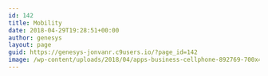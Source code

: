 ```yaml
---
id: 142
title: Mobility
date: 2018-04-29T19:28:51+00:00
author: genesys
layout: page
guid: https://genesys-jonvanr.c9users.io/?page_id=142
image: /wp-content/uploads/2018/04/apps-business-cellphone-892769-700x450.jpg
---
```

